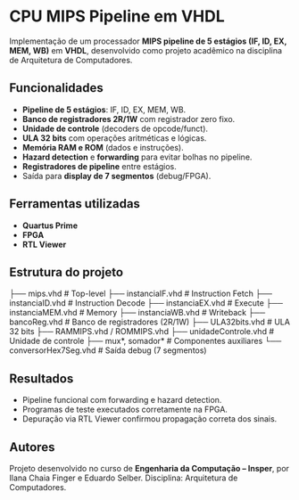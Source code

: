 # CPU MIPS Pipeline em VHDL

Implementação de um processador **MIPS pipeline de 5 estágios (IF, ID, EX, MEM, WB)** em **VHDL**, desenvolvido como projeto acadêmico na disciplina de Arquitetura de Computadores.

## Funcionalidades
- **Pipeline de 5 estágios**: IF, ID, EX, MEM, WB.
- **Banco de registradores 2R/1W** com registrador zero fixo.
- **Unidade de controle** (decoders de opcode/funct).
- **ULA 32 bits** com operações aritméticas e lógicas.
- **Memória RAM e ROM** (dados e instruções).
- **Hazard detection** e **forwarding** para evitar bolhas no pipeline.
- **Registradores de pipeline** entre estágios.
- Saída para **display de 7 segmentos** (debug/FPGA).

## Ferramentas utilizadas
- **Quartus Prime**
- **FPGA**
- **RTL Viewer**

## Estrutura do projeto

├── mips.vhd              # Top-level
├── instanciaIF.vhd       # Instruction Fetch
├── instanciaID.vhd       # Instruction Decode
├── instanciaEX.vhd       # Execute
├── instanciaMEM.vhd      # Memory
├── instanciaWB.vhd       # Writeback
├── bancoReg.vhd          # Banco de registradores (2R/1W)
├── ULA32bits.vhd         # ULA 32 bits
├── RAMMIPS.vhd / ROMMIPS.vhd
├── unidadeControle.vhd   # Unidade de controle
├── mux*, somador*        # Componentes auxiliares
└── conversorHex7Seg.vhd  # Saída debug (7 segmentos)

## Resultados
- Pipeline funcional com forwarding e hazard detection.
- Programas de teste executados corretamente na FPGA.
- Depuração via RTL Viewer confirmou propagação correta dos sinais.

## Autores
Projeto desenvolvido no curso de **Engenharia da Computação – Insper**, por Ilana Chaia Finger e Eduardo Selber.
Disciplina: Arquitetura de Computadores.

